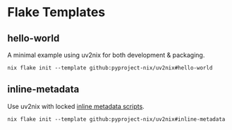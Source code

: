 # Flake Templates

## hello-world

A minimal example using uv2nix for both development & packaging.

```
nix flake init --template github:pyproject-nix/uv2nix#hello-world
```

## inline-metadata

Use uv2nix with locked [inline metadata scripts](https://docs.astral.sh/uv/#scripts).

```
nix flake init --template github:pyproject-nix/uv2nix#inline-metadata
```
